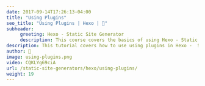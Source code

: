 ```yaml
---
date: 2017-09-14T17:26:13-04:00
title: "Using Plugins"
seo_title: "Using Plugins | Hexo | 🦒"
subheader:
     greeting: Hexo - Static Site Generator
     description: This course covers the basics of using Hexo - Static Site Generator. Work your way through the articles and we'll teach you everything you need to know to create a professional and scalable website or blog!
description: This tutorial covers how to use using plugins in Hexo -  Static Site Generator.
author: 🦒
image: using-plugins.png
video: CQKLYg69ciA
url: /static-site-generators/hexo/using-plugins/
weight: 19
---
```

